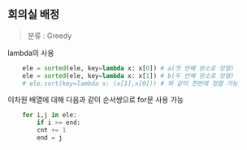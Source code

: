## 회의실 배정
> 분류 : Greedy

lambda의 사용
```python
    ele = sorted(ele, key=lambda x: x[0]) # a(첫 번째 원소로 정렬)
    ele = sorted(ele, key=lambda x: x[1]) # b(두 번째 원소로 정렬)
    # ele.sort(key=lambda x: (x[1],x[0])) # 와 같이 한번에 정렬 가능
```

이차원 배열에 대해 다음과 같이 순서쌍으로 for문 사용 가능
```python
    for i,j in ele:
        if i >= end:
        cnt += 1
        end = j
```